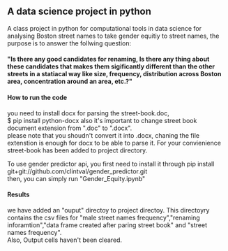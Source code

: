 ## A data science project in python 

A class  project in python for computational tools in data science for analysing Boston street names to take gender equitiy to street names, the purpose is to answer the follwing question:   
#### "Is there any good candidates for renaming, Is there any thing about these candidates that makes them sigificantly different than the other streets in a statiacal way like size, frequency, distribution across Boston area, concentration around an area, etc.?"

#### How to run the code
you need to install docx for parsing the street-book.doc,  
$ pip install python-docx
also it's important to change street book document extension from ".doc" to ".docx".  
please note that you shoudn't convert it into .docx, chaning the file extenstion is enough for docx to be able to parse it.
For your convienience street-book has been added to project directory. 

To use gender predictor api, you first need to install it through pip install git+git://github.com/clintval/gender_predictor.git  
then, you can simply run "Gender_Equity.ipynb"

#### Results
we have added an "ouput" directoy to project directoy. This directoyry contains the csv files for "male street names frequency","renaming inforamtion","data frame created after paring street book" and "street names frequency".  
Also, Output cells haven't been cleared.


